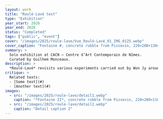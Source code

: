 ```yaml
---
layout: work
title: "Roulé-Lavé test"
type: "Exhibition"
year_start: 2026
year_end: 2026
status: "Completed"
tags: ["public", "event"]
cover: "/images/2025/roule-lave/Vue_Roulé-Lavé_01_IMG_0125.webp"
cover_caption: "Fontaine #, concrete rubble from Pissevin, 220×200×130cm, 2025."
summary: >
  Solo exhibition at CACN – Centre d’Art Contemporain de Nîmes.
  Curated by Guilhem Monceaux.
description: >
  *Roulé-Lavé* revisits various experiments carried out by Won Jy around the transformation of matter. The artist is seen going up rivers in search of the source of the water—and thus the origin of the shape of the stones he collects. We also see him appropriating the patterns of these stones to reprint them onto blocks of rubble. Won Jy also works on the theme of hospitality and how foreigners are regarded within a given territory. He explores the metaphor of colombophobia to address how architecture can include or exclude, often depending on collective decisions. Won Jy’s works are often tinged with subtle humor, allowing complex issues to be expressed through light and poetic forms.
critique: >
  Related texts:
  - [Some text](#)
  - [Another text](#)
images:
  - src: "/images/2025/roule-lave/detail1.webp"
    caption: "*Fontaine II*, concrete rubble from Pissevin, 220×200×110cm, 2025."
  - src: "/images/2025/roule-lave/detail2.webp"
    caption: "Detail caption 2"
---
```

